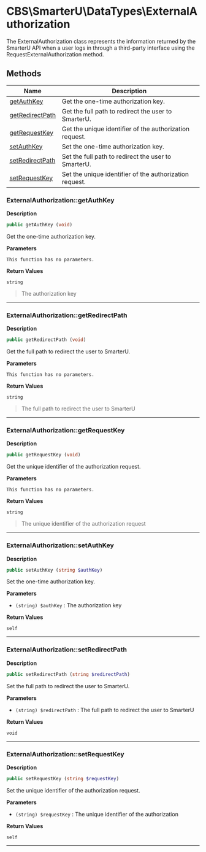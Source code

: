 # CBS\SmarterU\DataTypes\ExternalAuthorization  

The ExternalAuthorization class represents the information returned by the
SmarterU API when a user logs in through a third-party interface using the
RequestExternalAuthorization method.





## Methods

| Name | Description |
|------|-------------|
|[getAuthKey](#externalauthorizationgetauthkey)|Get the one-time authorization key.|
|[getRedirectPath](#externalauthorizationgetredirectpath)|Get the full path to redirect the user to SmarterU.|
|[getRequestKey](#externalauthorizationgetrequestkey)|Get the unique identifier of the authorization request.|
|[setAuthKey](#externalauthorizationsetauthkey)|Set the one-time authorization key.|
|[setRedirectPath](#externalauthorizationsetredirectpath)|Set the full path to redirect the user to SmarterU.|
|[setRequestKey](#externalauthorizationsetrequestkey)|Set the unique identifier of the authorization request.|




### ExternalAuthorization::getAuthKey  

**Description**

```php
public getAuthKey (void)
```

Get the one-time authorization key.

 

**Parameters**

`This function has no parameters.`

**Return Values**

`string`

> The authorization key


<hr />


### ExternalAuthorization::getRedirectPath  

**Description**

```php
public getRedirectPath (void)
```

Get the full path to redirect the user to SmarterU.

 

**Parameters**

`This function has no parameters.`

**Return Values**

`string`

> The full path to redirect the user to SmarterU


<hr />


### ExternalAuthorization::getRequestKey

**Description**

```php
public getRequestKey (void)
```

Get the unique identifier of the authorization request.

 

**Parameters**

`This function has no parameters.`

**Return Values**

`string`

> The unique identifier of the authorization request


<hr />


### ExternalAuthorization::setAuthKey  

**Description**

```php
public setAuthKey (string $authKey)
```

Set the one-time authorization key.

 

**Parameters**

* `(string) $authKey`
: The authorization key

**Return Values**

`self`




<hr />


### ExternalAuthorization::setRedirectPath  

**Description**

```php
public setRedirectPath (string $redirectPath)
```

Set the full path to redirect the user to SmarterU.

 

**Parameters**

* `(string) $redirectPath`
: The full path to redirect the user to SmarterU 

**Return Values**

`void`


<hr />


### ExternalAuthorization::setRequestKey  

**Description**

```php
public setRequestKey (string $requestKey)
```

Set the unique identifier of the authorization request.

 

**Parameters**

* `(string) $requestKey`
: The unique identifier of the authorization

**Return Values**

`self`




<hr />


